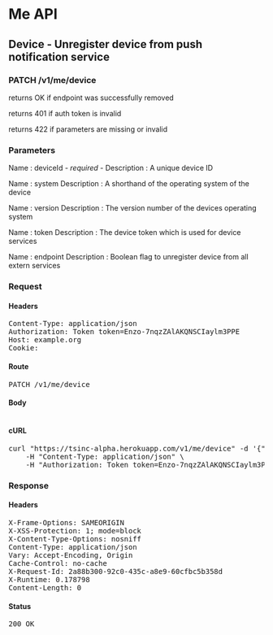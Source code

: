 # Me API

## Device - Unregister device from push notification service

### PATCH /v1/me/device

returns OK if endpoint was successfully removed

returns 401 if auth token is invalid

returns 422 if parameters are missing or invalid

### Parameters

Name : deviceId *- required -*
Description : A unique device ID

Name : system
Description : A shorthand of the operating system of the device

Name : version
Description : The version number of the devices operating system

Name : token
Description : The device token which is used for device services

Name : endpoint
Description : Boolean flag to unregister device from all extern services

### Request

#### Headers

<pre>Content-Type: application/json
Authorization: Token token=Enzo-7nqzZAlAKQNSCIaylm3PPE
Host: example.org
Cookie: </pre>

#### Route

<pre>PATCH /v1/me/device</pre>

#### Body
```javascript

```


#### cURL

<pre class="request">curl &quot;https://tsinc-alpha.herokuapp.com/v1/me/device&quot; -d &#39;{&quot;deviceId&quot;:&quot;sn-263462873410834786765439526&quot;,&quot;token&quot;:&quot;a43ea436c1eea1d5ebdcd86f46577d664fd28ce4f716350b9adff279e1bbc2e1&quot;,&quot;endpoint&quot;:false}&#39; -X PATCH \
	-H &quot;Content-Type: application/json&quot; \
	-H &quot;Authorization: Token token=Enzo-7nqzZAlAKQNSCIaylm3PPE&quot;</pre>

### Response

#### Headers

<pre>X-Frame-Options: SAMEORIGIN
X-XSS-Protection: 1; mode=block
X-Content-Type-Options: nosniff
Content-Type: application/json
Vary: Accept-Encoding, Origin
Cache-Control: no-cache
X-Request-Id: 2a88b300-92c0-435c-a8e9-60cfbc5b358d
X-Runtime: 0.178798
Content-Length: 0</pre>

#### Status

<pre>200 OK</pre>

